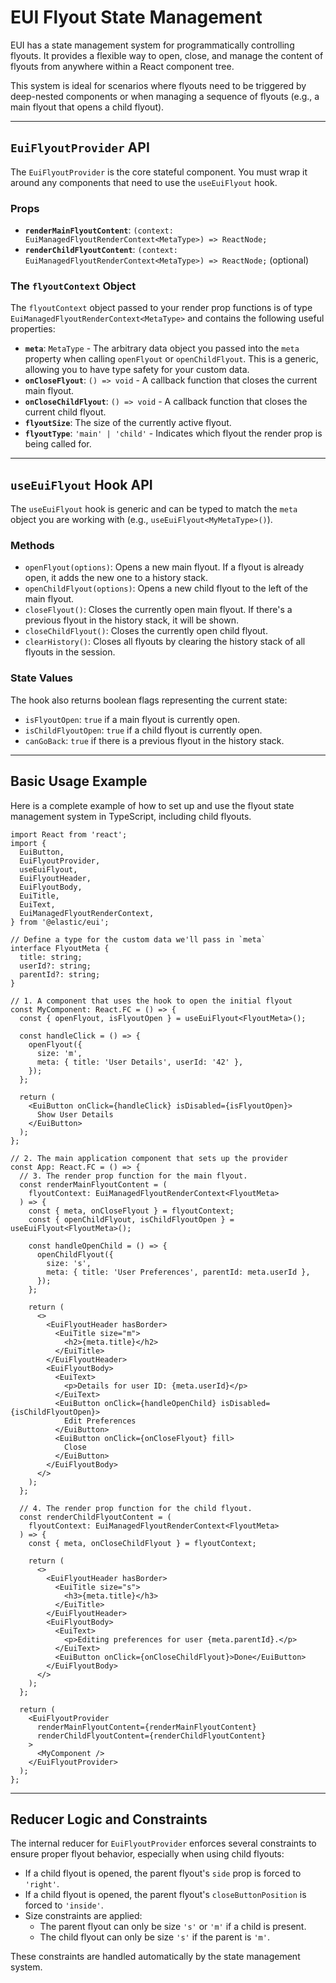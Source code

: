 # EUI Flyout State Management

EUI has a state management system for programmatically controlling flyouts. It provides a flexible way to open, close, and manage the content of flyouts from anywhere within a React component tree.

This system is ideal for scenarios where flyouts need to be triggered by deep-nested components or when managing a sequence of flyouts (e.g., a main flyout that opens a child flyout).

---

## `EuiFlyoutProvider` API

The `EuiFlyoutProvider` is the core stateful component. You must wrap it around any components that need to use the `useEuiFlyout` hook.

### Props

*   **`renderMainFlyoutContent`**: `(context: EuiManagedFlyoutRenderContext<MetaType>) => ReactNode;`
*   **`renderChildFlyoutContent`**: `(context: EuiManagedFlyoutRenderContext<MetaType>) => ReactNode;` (optional)

### The `flyoutContext` Object

The `flyoutContext` object passed to your render prop functions is of type `EuiManagedFlyoutRenderContext<MetaType>` and contains the following useful properties:

*   **`meta`**: `MetaType` - The arbitrary data object you passed into the `meta` property when calling `openFlyout` or `openChildFlyout`. This is a generic, allowing you to have type safety for your custom data.
*   **`onCloseFlyout`**: `() => void` - A callback function that closes the current main flyout.
*   **`onCloseChildFlyout`**: `() => void` - A callback function that closes the current child flyout.
*   **`flyoutSize`**: The size of the currently active flyout.
*   **`flyoutType`**: `'main' | 'child'` - Indicates which flyout the render prop is being called for.

---

## `useEuiFlyout` Hook API

The `useEuiFlyout` hook is generic and can be typed to match the `meta` object you are working with (e.g., `useEuiFlyout<MyMetaType>()`).

### Methods

*   `openFlyout(options)`: Opens a new main flyout. If a flyout is already open, it adds the new one to a history stack.
*   `openChildFlyout(options)`: Opens a new child flyout to the left of the main flyout.
*   `closeFlyout()`: Closes the currently open main flyout. If there's a previous flyout in the history stack, it will be shown.
*   `closeChildFlyout()`: Closes the currently open child flyout.
*   `clearHistory()`: Closes all flyouts by clearing the history stack of all flyouts in the session.

### State Values

The hook also returns boolean flags representing the current state:

*   `isFlyoutOpen`: `true` if a main flyout is currently open.
*   `isChildFlyoutOpen`: `true` if a child flyout is currently open.
*   `canGoBack`: `true` if there is a previous flyout in the history stack.

---

## Basic Usage Example

Here is a complete example of how to set up and use the flyout state management system in TypeScript, including child flyouts.

```tsx
import React from 'react';
import {
  EuiButton,
  EuiFlyoutProvider,
  useEuiFlyout,
  EuiFlyoutHeader,
  EuiFlyoutBody,
  EuiTitle,
  EuiText,
  EuiManagedFlyoutRenderContext,
} from '@elastic/eui';

// Define a type for the custom data we'll pass in `meta`
interface FlyoutMeta {
  title: string;
  userId?: string;
  parentId?: string;
}

// 1. A component that uses the hook to open the initial flyout
const MyComponent: React.FC = () => {
  const { openFlyout, isFlyoutOpen } = useEuiFlyout<FlyoutMeta>();

  const handleClick = () => {
    openFlyout({
      size: 'm',
      meta: { title: 'User Details', userId: '42' },
    });
  };

  return (
    <EuiButton onClick={handleClick} isDisabled={isFlyoutOpen}>
      Show User Details
    </EuiButton>
  );
};

// 2. The main application component that sets up the provider
const App: React.FC = () => {
  // 3. The render prop function for the main flyout.
  const renderMainFlyoutContent = (
    flyoutContext: EuiManagedFlyoutRenderContext<FlyoutMeta>
  ) => {
    const { meta, onCloseFlyout } = flyoutContext;
    const { openChildFlyout, isChildFlyoutOpen } = useEuiFlyout<FlyoutMeta>();

    const handleOpenChild = () => {
      openChildFlyout({
        size: 's',
        meta: { title: 'User Preferences', parentId: meta.userId },
      });
    };

    return (
      <>
        <EuiFlyoutHeader hasBorder>
          <EuiTitle size="m">
            <h2>{meta.title}</h2>
          </EuiTitle>
        </EuiFlyoutHeader>
        <EuiFlyoutBody>
          <EuiText>
            <p>Details for user ID: {meta.userId}</p>
          </EuiText>
          <EuiButton onClick={handleOpenChild} isDisabled={isChildFlyoutOpen}>
            Edit Preferences
          </EuiButton>
          <EuiButton onClick={onCloseFlyout} fill>
            Close
          </EuiButton>
        </EuiFlyoutBody>
      </>
    );
  };

  // 4. The render prop function for the child flyout.
  const renderChildFlyoutContent = (
    flyoutContext: EuiManagedFlyoutRenderContext<FlyoutMeta>
  ) => {
    const { meta, onCloseChildFlyout } = flyoutContext;

    return (
      <>
        <EuiFlyoutHeader hasBorder>
          <EuiTitle size="s">
            <h3>{meta.title}</h3>
          </EuiTitle>
        </EuiFlyoutHeader>
        <EuiFlyoutBody>
          <EuiText>
            <p>Editing preferences for user {meta.parentId}.</p>
          </EuiText>
          <EuiButton onClick={onCloseChildFlyout}>Done</EuiButton>
        </EuiFlyoutBody>
      </>
    );
  };

  return (
    <EuiFlyoutProvider
      renderMainFlyoutContent={renderMainFlyoutContent}
      renderChildFlyoutContent={renderChildFlyoutContent}
    >
      <MyComponent />
    </EuiFlyoutProvider>
  );
};
```

---

## Reducer Logic and Constraints

The internal reducer for `EuiFlyoutProvider` enforces several constraints to ensure proper flyout behavior, especially when using child flyouts:

*   If a child flyout is opened, the parent flyout's `side` prop is forced to `'right'`.
*   If a child flyout is opened, the parent flyout's `closeButtonPosition` is forced to `'inside'`.
*   Size constraints are applied:
    *   The parent flyout can only be size `'s'` or `'m'` if a child is present.
    *   The child flyout can only be size `'s'` if the parent is `'m'`.

These constraints are handled automatically by the state management system.